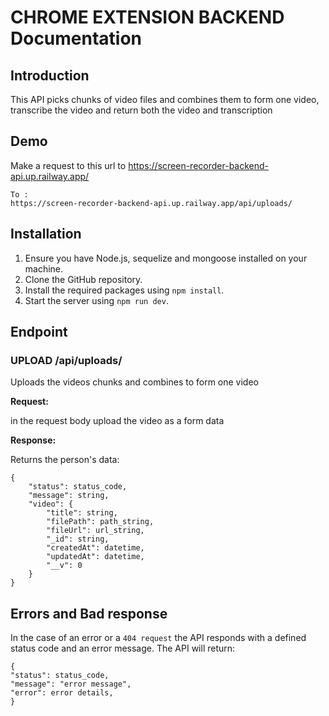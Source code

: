 # CHROME EXTENSION BACKEND Documentation

## Introduction

This API picks chunks of video files and combines them to form one video, transcribe the video and return both the video and transcription

## Demo

Make a request to this url to https://screen-recorder-backend-api.up.railway.app/

```
To : 
https://screen-recorder-backend-api.up.railway.app/api/uploads/
```

## Installation

1. Ensure you have Node.js, sequelize and mongoose installed on your machine.
2. Clone the GitHub repository.
3. Install the required packages using `npm install`.
4. Start the server using `npm run dev`.

## Endpoint

### UPLOAD /api/uploads/

Uploads the videos chunks and combines to form one video

**Request:**

in the request body upload the video as a form data

**Response:**

Returns the person's data:

```
{
    "status": status_code,
    "message": string,
    "video": {
        "title": string,
        "filePath": path_string,
        "fileUrl": url_string,
        "_id": string,
        "createdAt": datetime,
        "updatedAt": datetime,
        "__v": 0
    }
}
```

## Errors and Bad response

In the case of an error or a `404 request` the API responds with a defined status code and an error message. The API will return:


```
{
"status": status_code,
"message": "error message",
"error": error details,
}
```
